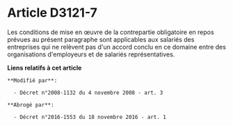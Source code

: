 # Article D3121-7

Les conditions de mise en œuvre   de la contrepartie obligatoire en repos  prévues au présent paragraphe sont applicables aux
salariés des entreprises qui ne relèvent pas d'un accord conclu en ce domaine entre des organisations d'employeurs et de
salariés représentatives.

**Liens relatifs à cet article**

	**Modifié par**:

	  - Décret n°2008-1132 du 4 novembre 2008 - art. 3

	**Abrogé par**:

	  - Décret n°2016-1553 du 18 novembre 2016 - art. 1
